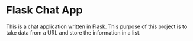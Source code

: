 # Flask Chat App

This is a chat application written in Flask.
This purpose of this project is to take data from a URL and store the information in a list.